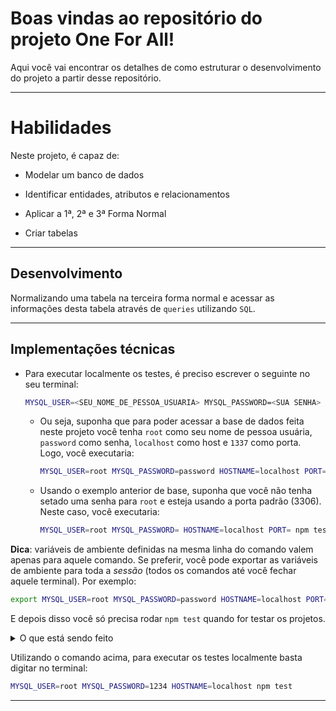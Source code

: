 # Boas vindas ao repositório do projeto One For All!

Aqui você vai encontrar os detalhes de como estruturar o desenvolvimento do projeto a partir desse repositório.

---

# Habilidades

Neste projeto, é capaz de:

- Modelar um banco de dados

- Identificar entidades, atributos e relacionamentos

- Aplicar a 1ª, 2ª e 3ª Forma Normal

- Criar tabelas

---

## Desenvolvimento

Normalizando uma tabela na terceira forma normal e acessar as informações desta tabela através de `queries` utilizando `SQL`.

---

## Implementações técnicas

- Para executar localmente os testes, é preciso escrever o seguinte no seu terminal:

  ```sh
  MYSQL_USER=<SEU_NOME_DE_PESSOA_USUARIA> MYSQL_PASSWORD=<SUA SENHA> HOSTNAME=<NOME_DO_HOST> PORT=<PORTA> npm test
  ```

  - Ou seja, suponha que para poder acessar a base de dados feita neste projeto você tenha `root` como seu nome de pessoa usuária, `password` como senha, `localhost` como host e `1337` como porta. Logo, você executaria:

    ```sh
    MYSQL_USER=root MYSQL_PASSWORD=password HOSTNAME=localhost PORT=3306 npm test
    ```

  - Usando o exemplo anterior de base, suponha que você não tenha setado uma senha para `root` e esteja usando a porta padrão (3306). Neste caso, você executaria:
    ```sh
    MYSQL_USER=root MYSQL_PASSWORD= HOSTNAME=localhost PORT= npm test
    ```

**Dica**: variáveis de ambiente definidas na mesma linha do comando valem apenas para aquele comando. Se preferir, você pode exportar as variáveis de ambiente para toda a _sessão_ (todos os comandos até você fechar aquele terminal). Por exemplo:

```sh
export MYSQL_USER=root MYSQL_PASSWORD=password HOSTNAME=localhost PORT=3306
```

E depois disso você só precisa rodar `npm test` quando for testar os projetos.

<details close>
  <summary>O que está sendo feito</summary>
  <br>
   > :point_right: ideia geral:
  - Baixa e executa uma imagem _docker_ do MySQL na versão 5.7.
  
  > :point_right: flag --name:
  - Define um nome para o nosso _container_: "meu-mysql-5_7".

> :point_right: flag -e:

- Define definimos a nossa variável de ambiente "MYSQL_ROOT_PASSWORD" com o valor "1234".

> :point_right: flag -d:

- Define que o container rode em segundo plano.

> :point_right: flag -p:

- Mapeia uma porta local a uma porta do _container_.

> :point_right: mysql:5.7:

- Define qual versão da imagem mySQL queremos, no caso, a 5.7, que é a esperada pelo avaliador.
</details>

Utilizando o comando acima, para executar os testes localmente basta digitar no terminal:

```sh
MYSQL_USER=root MYSQL_PASSWORD=1234 HOSTNAME=localhost npm test
```

---
